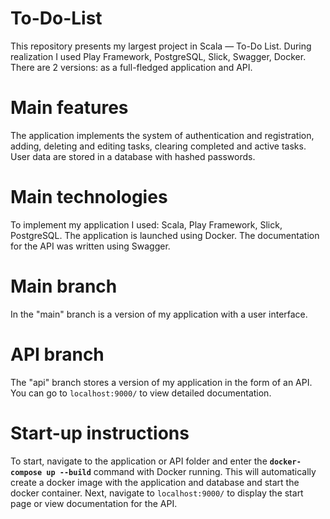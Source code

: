 # To-Do-List
This repository presents my largest project in Scala — To-Do List. 
During realization I used Play Framework, PostgreSQL, Slick, Swagger, Docker. There are 2 versions: as a full-fledged application and API.
# Main features
The application implements the system of authentication and registration, adding, deleting and editing tasks, clearing completed and active tasks. User data are stored in a database with hashed passwords.
# Main technologies
To implement my application I used: Scala, Play Framework, Slick, PostgreSQL. The application is launched using Docker. The documentation for the API was written using Swagger.
# Main branch
In the "main" branch is a version of my application with a user interface.
# API branch
The "api" branch stores a version of my application in the form of an API. You can go to `localhost:9000/` to view detailed documentation.
# Start-up instructions
To start, navigate to the application or API folder and enter the **`docker-compose up --build`** command with Docker running. This will automatically create a docker image with the application and database and start the docker container. Next, navigate to `localhost:9000/` to display the start page or view documentation for the API.
